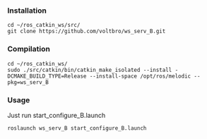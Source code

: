 ### Installation
```
cd ~/ros_catkin_ws/src/
git clone https://github.com/voltbro/ws_serv_B.git
```
### Compilation
```
cd ~/ros_catkin_ws/
sudo ./src/catkin/bin/catkin_make_isolated --install -DCMAKE_BUILD_TYPE=Release --install-space /opt/ros/melodic --pkg=ws_serv_B
```
### Usage

Just run start_configure_B.launch
```
roslaunch ws_serv_B start_configure_B.launch
```
